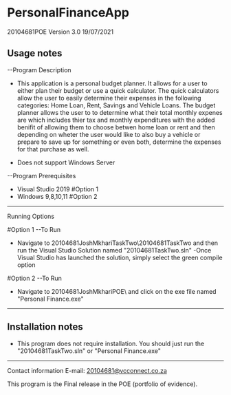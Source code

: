 # PersonalFinanceApp

20104681POE Version 3.0 19/07/2021

Usage notes
------------------------------------------------------------------------------

--Program Description
- This application is a personal budget planner. It allows for a user to 
either plan their budget or use a quick calculator. The quick calculators 
allow the user to easily determine their expenses in the following 
categories: Home Loan, Rent, Savings and Vehicle Loans.
The budget planner allows the user to to determine what their total monthly
expenes are which includes thier tax and monthly expenditures with the added 
benifit of allowing them to choose betwen home loan or rent  and then 
depending on wheter the user would like to also buy a vehicle or prepare to 
save up for something or even both, determine the expenses for that purchase 
as well.

- Does not support Windows Server

--Program Prerequisites
- Visual Studio 2019 #Option 1
- Windows 9,8,10,11 #Option 2

------------------------------------------------------------------------------
Running Options

#Option 1
--To Run

- Navigate to 20104681JoshMkhariTaskTwo\20104681TaskTwo and then run the
Visual Studio Solution named "20104681TaskTwo.sln"
-Once Visual Studio has launched the solution, simply select the green
compile option

#Option 2
--To Run
- Navigate to 20104681JoshMkhariPOE\ and click on the exe file named 
"Personal Finance.exe"
------------------------------------------------------------------------------

Installation notes
------------------------------------------------------------------------------
- This program does not require installation.
You should just run the "20104681TaskTwo.sln" or "Personal Finance.exe"
------------------------------------------------------------------------------

Contact information
E-mail: 20104681@vcconnect.co.za

This program is the Final release in the POE (portfolio of evidence).
